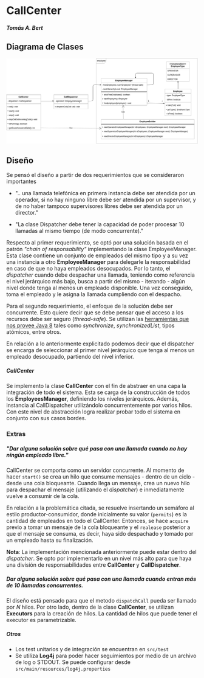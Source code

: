 # CallCenter 
##### Tomás A. Bert
 
## Diagrama de Clases 
![Diagrama de clases](img/CallCenter.png) 
 
## Diseño 
 
Se pensó el diseño a partir de dos requerimientos que se consideraron importantes
- ".. una llamada telefónica en primera instancia debe ser atendida por un operador, si no hay ninguno libre debe ser atendida por un supervisor, y de no haber tampoco supervisores libres debe ser atendida por un director." 
 
- "La clase Dispatcher debe tener la capacidad de poder procesar 10 llamadas al mismo tiempo (de modo concurrente)." 
 
Respecto al primer requerimiento, se optó por una solución basada en el patrón *"chain of responsability"* implementando la clase EmployeeManager. Esta clase contiene un conjunto de empleados del mismo tipo y a su vez una instancia a otro **EmployeeManager** para delegarle la responsabilidad en caso de que no haya empleados desocupados. Por lo tanto, el *dispatcher* cuando debe despachar una llamada, teniendo como referencia el nivel jerárquico más bajo, busca a partir del mismo - iterando - algún nivel donde tenga al menos un empleado disponible. Una vez conseguido, toma el empleado y le asigna la llamada cumpliendo con el despacho. 
 
Para el segundo requerimiento, el enfoque de la solución debe ser concurrente. Esto quiere decir que se debe pensar que el acceso a los recursos debe ser seguro (*thread-safe*). Se utilizan las [herramientas que nos provee Java 8](https://docs.oracle.com/javase/8/docs/technotes/guides/concurrency/index.html) tales como *synchronize*, *synchronizedList*, tipos atómicos, entre otros. 
 
En relación a lo anteriormente explicitado podemos decir que el dispatcher se encarga de seleccionar al primer nivel jerárquico que tenga al menos un empleado desocupado, partiendo del nivel inferior.


##### CallCenter 
Se implemento la clase **CallCenter** con el fin de abstraer en una capa la integración de todo el sistema. Esta se carga de la construcción de todos los **EmployeesManager**, definiendo los niveles jerárquicos. Además, instancia al CallDispatcher utilizándolo concurrentemente por varios hilos. Con este nivel de abstracción logra realizar probar todo el sistema en conjunto con sus casos bordes. 
 
### Extras 
##### "Dar alguna solución sobre qué pasa con una llamada cuando no hay ningún empleado libre." 
CallCenter se comporta como un servidor concurrente. Al momento de hacer `start()` se crea un hilo que consume mensajes - dentro de un ciclo - desde una cola bloqueante. Cuando llega un mensaje, crea un nuevo hilo para despachar el mensaje (utilizando el *dispatcher*) e inmediatamente vuelve a consumir de la cola. 
  
En relación a la problemática citada, se resuelve insertando un semáforo al estilo productor-consumidor, donde inicialmente su valor (`permits`) es la cantidad de empleados en todo el CallCenter. Entonces, se hace `acquire` previo a tomar un mensaje de la cola bloqueante y el `realease` posterior a que el mensaje se consuma, es decir, haya sido despachado y tomado por un empleado hasta su finalización.

**Nota**: La implementación mencionada anteriormente puede estar dentro del *dispatcher*. Se opto por implementarlo en un nivel más alto para que haya una división de responsabilidades entre **CallCenter** y **CallDispatcher**.


##### Dar alguna solución sobre qué pasa con una llamada cuando entran más de 10 llamadas concurrentes. 
El diseño está pensado para que el metodo `dispatchCall` pueda ser llamado por *N* hilos. Por otro lado, dentro de la clase **CallCenter**, se utilizan **Executors** para la creación de hilos. La cantidad de hilos que puede tener el executor es parametrizable.


##### Otros 
 
- Los test unitarios y de integración se encuentran en `src/test` 
- Se utiliza **Log4j** para poder hacer seguimientos por medio de un archivo de log o STDOUT. 
Se puede configurar desde `src/main/resources/log4j.properties`
